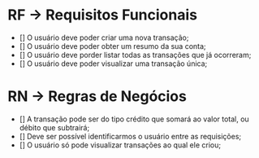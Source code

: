 # RF -> Requisitos Funcionais

- [] O usuário deve poder criar uma nova transação;
- [] O usuário deve poder obter um resumo da sua conta;
- [] O usuário deve porder listar todas as transações que já ocorreram;
- [] O usuário deve poder visualizar uma transação única;

# RN -> Regras de Negócios

- [] A transação pode ser do tipo crédito que somará ao valor total, ou débito que subtrairá;
- [] Deve ser possível identificarmos o usuário entre as requisições;
- [] O usuário só pode visualizar transações ao qual ele criou;
